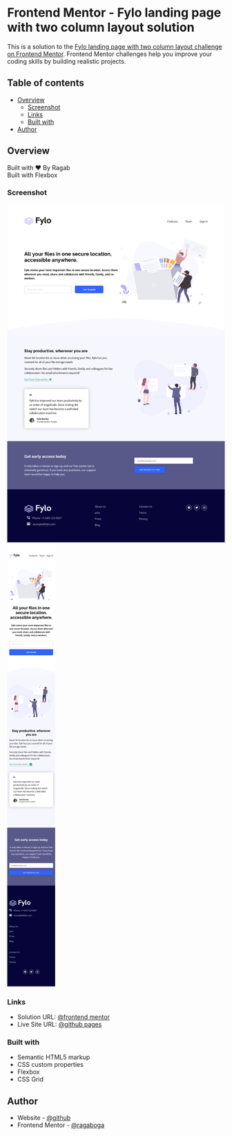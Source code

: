 # Frontend Mentor - Fylo landing page with two column layout solution

This is a solution to the [Fylo landing page with two column layout challenge on Frontend Mentor](https://www.frontendmentor.io/challenges/fylo-landing-page-with-two-column-layout-5ca5ef041e82137ec91a50f5). Frontend Mentor challenges help you improve your coding skills by building realistic projects.

## Table of contents

- [Overview](#overview)
  - [Screenshot](#screenshot)
  - [Links](#links)
  - [Built with](#built-with)
- [Author](#author)

## Overview

Built with ❤️ By Ragab <br>
Built with Flexbox

### Screenshot

![](./desktop.png)
![](./mobile.png)

### Links

- Solution URL: [@frontend mentor](https://www.frontendmentor.io/solutions/responsive-fylo-landing-page-for-all-screens-flexbox-_-ahi0kYGt)
- Live Site URL: [@github pages](https://ragabogaa.github.io/fylo/)

### Built with

- Semantic HTML5 markup
- CSS custom properties
- Flexbox
- CSS Grid

## Author

- Website - [@github](https://github.com/RagaBoGaa)
- Frontend Mentor - [@ragaboga](https://www.frontendmentor.io/profile/RagaBoGaa)
